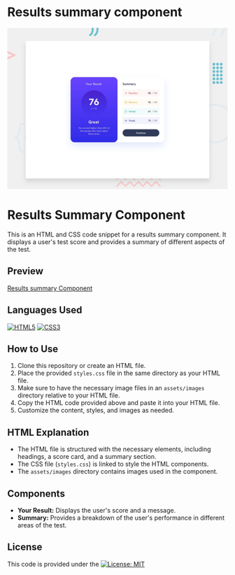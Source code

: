 # Results summary component

![Design preview for the Results summary component coding challenge](./design/desktop-preview.jpg)

# Results Summary Component

This is an HTML and CSS code snippet for a results summary component. It displays a user's test score and provides a summary of different aspects of the test.

## Preview

[Results summary Component](https://narendrakoya999.github.io/Results-Summary-Component/)

## Languages Used
[![HTML5](https://img.shields.io/badge/HTML5-%23E34F26?style=flat&logo=html5&logoColor=white)](https://developer.mozilla.org/en-US/docs/Web/Guide/HTML/HTML5)
[![CSS3](https://img.shields.io/badge/CSS3-%231572B6?style=flat&logo=css3&logoColor=white)](https://developer.mozilla.org/en-US/docs/Archive/CSS3)

## How to Use

1. Clone this repository or create an HTML file.
2. Place the provided `styles.css` file in the same directory as your HTML file.
3. Make sure to have the necessary image files in an `assets/images` directory relative to your HTML file.
4. Copy the HTML code provided above and paste it into your HTML file.
5. Customize the content, styles, and images as needed.

## HTML Explanation

- The HTML file is structured with the necessary elements, including headings, a score card, and a summary section.
- The CSS file (`styles.css`) is linked to style the HTML components.
- The `assets/images` directory contains images used in the component.

## Components

- **Your Result:** Displays the user's score and a message.
- **Summary:** Provides a breakdown of the user's performance in different areas of the test.

## License

This code is provided under the [![License: MIT](https://img.shields.io/badge/License-MIT-yellow.svg)](https://opensource.org/licenses/MIT)


